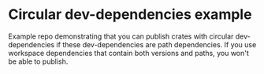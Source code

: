 # Circular dev-dependencies example

Example repo demonstrating that you can publish
crates with circular dev-dependencies if these dev-dependencies
are path dependencies. If you use workspace dependencies
that contain both versions and paths, you won't be
able to publish.
